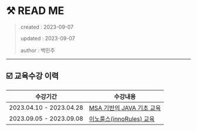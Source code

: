 # ⚒️ READ ME
> created : 2023-09-07
> 
> updated : 2023-09-07
> 
> author : 백민주
***
## ☑️ 교육수강 이력
| 수강기간 | 수강내용 |
| ----------------------- | ------------------------ |
| 2023.04.10 - 2023.04.28 | [MSA 기반의 JAVA 기초 교육](./01_자바교육(23.4.10-23.4.28)) |
| 2023.09.05 - 2023.09.08 | [이노룰스(innoRules) 교육](./02_이노룰스교육(23.9.5.-23.9.8.)) |
